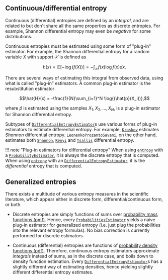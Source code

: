 
## Continuous/differential entropy

Continuous (differential) entropies are defined by an *integral*, and are 
related to but don't share all the same properties as discrete entropies.
For example, Shannon differential entropy may even be *negative* for 
some distributions.

Continuous entropies must be estimated using some form of "plug-in" estimator. For example, the Shannon differential entropy for a random variable $X$ with support $\mathcal{X}$ is defined as

$$h(x) = \mathbb{E}[-\log{(f(X))}] = -\int_{\mathcal{X}}f(x) \log f(x) dx.$$

There are several ways of estimating this integral from observed data,
using what is called "plug-in" estimators. A common plug-in estimator is the resubstitution estimator

$$\hat{H}(x) = -\frac{1}{N}\sum_{i=1}^N \log{(\hat{p}(X_i))},$$

where $\hat{p}$ is estimated using the samples $X_1, X_2, \ldots, X_N$, is a plug-in estimator for Shannon differential entropy.

Subtypes of [`DifferentialEntropyEstimator`](@ref)s use various forms of plug-in estimators to estimate differential entropy. For example, [`Kraskov`](@ref) estimates *Shannon* differential entropy. [`LeonenkoProzantoSavani`](@ref), on the other hand, estimates both [`Shannon`](@ref), [`Renyi`](@ref) and 
[`Tsallis`](@ref) differential entropy.

!!! note "Plug-in estimators for differential entropy"
    When using [`entropy`](@ref) with a [`ProbabilityEstimator`](@ref), it is always the discrete entropy that is computed. When using [`entropy`](@ref) with an [`DifferentialEntropyEstimator`](@ref), it is the *differential* entropy that is computed.


## Generalized entropies

There exists a multitude of various entropy measures in the scientific literature, which
appear either in discrete form, differential/continuous form, or both.

* Discrete entropies are simply functions of sums over
[probability mass functions (pmf)](https://en.wikipedia.org/wiki/Probability_mass_function).
Hence, every [`ProbabilitiesEstimator`](@ref) yields a naive plug-in estimator for
generalized entropy (i.e. just plug the probabilities into the relevant entropy formulas).
No bias correction is currently performed for discrete estimators.

* Continuous (differential) entropies are functions of
[probability density functions (pdf)](https://en.wikipedia.org/wiki/Probability_density_function).
Therefore, continuous entropy estimators approximate *integrals* instead of sums, as
in the discrete case, and boils down to density function estimation. Every
[`DifferentialEntropyEstimator`](@ref)s has a slightly different way of estimating densities, 
hence yielding slightly different differential entropy estimates.
